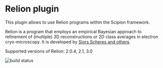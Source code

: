 # Relion plugin

 This plugin allows to use Relion programs within the Scipion framework.

 Relion is a program that employs an empirical Bayesian approach to refinement of (multiple) 3D reconstructions or 2D class averages in electron cryo-microscopy. It is developed by [Sjors Scheres and others](https://www2.mrc-lmb.cam.ac.uk/relion/index.php?title=Main_Page).

 Supported versions of Relion: 2.0.4, 2.1, 3.0

![build status](http://scipion-test.cnb.csic.es:9980/badges/relion_devel.svg "Build status")
